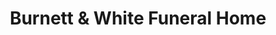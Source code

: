 ---
title: "Burnett & White Funeral Home"
url: /red-hook/burnett-und-white-funeral-home/
shop: Bestattungen
---